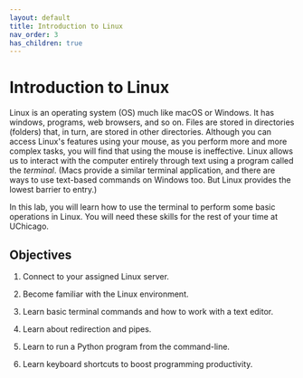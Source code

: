 ```yaml
---
layout: default
title: Introduction to Linux
nav_order: 3
has_children: true
---
```


# Introduction to Linux

Linux is an operating system (OS) much like macOS or Windows. It has windows, programs, web browsers, and so on. Files are stored in directories (folders) that, in turn, are stored in other directories. Although you can access Linux's features using your mouse, as you perform more and more complex tasks, you will find that using the mouse is ineffective. Linux allows us to interact with the computer entirely through text using a program called the _terminal_. (Macs provide a similar terminal application, and there are ways to use text-based commands on Windows too. But Linux provides the lowest barrier to entry.)

In this lab, you will learn how to use the terminal to perform some basic operations in Linux. You will need these skills for the rest of your time at UChicago.


## Objectives

1. Connect to your assigned Linux server.

2. Become familiar with the Linux environment.

3. Learn basic terminal commands and how to work with a text editor.

4. Learn about redirection and pipes.

5. Learn to run a Python program from the command-line.

6. Learn keyboard shortcuts to boost programming productivity.
